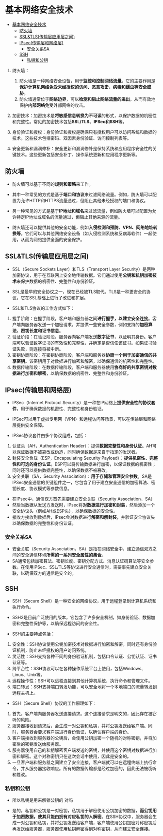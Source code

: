 # 基本网络安全技术

- [基本网络安全技术](#基本网络安全技术)
  - [防火墙](#防火墙)
  - [SSL\&TLS(传输层应用层之间)](#ssltls传输层应用层之间)
  - [IPsec(传输层和网络层)](#ipsec传输层和网络层)
    - [安全关系SA](#安全关系sa)
  - [SSH](#ssh)
    - [私钥和公钥](#私钥和公钥)

1. 防火墙：
   1. 防火墙是一种网络安全设备，用于**监控和控制网络流量**。它的主要作用是**保护计算机网络免受未经授权的访问、恶意攻击、病毒和蠕虫等安全威胁**。
   2. 防火墙通常位于**网络边界**，可以**检测和阻止网络流量的进出**，从而有效地保护**内部网络**免受外部网络的攻击。

2. 加密技术：加密技术是**将敏感信息转换为不可读**的形式，以保护数据的机密性和完整性。常见的加密技术包括**SSL/TLS、IPSec和SSH**等。

3. 身份验证和授权：身份验证和授权是确保只有授权用户可以访问系统和数据的技术。这些技术包括密码、双因素身份验证、访问控制列表等。

4. 安全更新和漏洞修补：安全更新和漏洞修补是保持系统和应用程序安全性的关键技术。这些更新包括安全补丁、操作系统更新和应用程序更新等。

## 防火墙

- 防火墙可以基于不同的**规则和策略**来工作。
- 其中一种常见的方式是基于**端口和协议**来过滤网络流量。例如，防火墙可以配置为允许HTTP和HTTPS流量通过，但阻止其他未经授权的端口和协议。
- 另一种常见的方式是基于**IP地址和域名**来过滤流量，例如防火墙可以配置为允许特定IP地址或域名的流量通过，但阻止其他来源的流量。

- 防火墙还可以提供其他的安全功能，例如**入侵检测和预防、VPN、网络地址转换等**。它们可以与其他网络安全设备（如入侵检测系统和反病毒软件）一起使用，从而为网络提供全面的安全保护。

## SSL&TLS(传输层应用层之间)

- SSL（Secure Sockets Layer）和TLS（Transport Layer Security）是两种加密协议，用于在互联网上安全地传输数据。它们通过使用**公钥和私钥加密技术**来保护数据的机密性、完整性和身份验证。

- SSL是最早的安全协议之一，现在已经被TLS取代。TLS是一种更安全的协议，它在SSL基础上进行了改进和扩展。
- SSL和TLS协议的工作方式如下：

1. 握手阶段：在握手阶段，客户端和服务器之间**进行握手，以建立安全连接**。客户端向服务器发送一个加密请求，并提供一些安全参数，例如支持的**加密算法、密钥长度和证书信息**。
2. 验证阶段：在验证阶段，服务器向客户端发送**数字证书**，以证明其身份。客户端可以验证数字证书的有效性和完整性，并确定是否信任该证书。如果证书验证失败，则连接将被中断。
3. 密钥协商阶段：在密钥协商阶段，客户端和服务器**协商一个用于加密通信的共享密钥**。该密钥用于对数据进行加密和解密，以确保通信的机密性和完整性。
4. 数据传输阶段：在数据传输阶段，客户端和服务器使用**协商好的共享密钥对数据进行加密和解密**，以确保数据的机密性、完整性和身份验证。

## IPsec(传输层和网络层)

- IPSec（Internet Protocol Security）是一种在IP网络上**提供安全性的协议套件**，用于确保数据的机密性、完整性和身份验证。
- IPSec可以用于虚拟专用网（VPN）和远程访问等场景，可以在传输层和网络层提供安全保障。

- IPSec协议套件由多个协议组成，包括：

1. 认证头（AH，Authentication Header）：提供**数据完整性和身份认证**。AH可以保证数据不被篡改或伪造，同时确保数据是来自于指定的发送者。
2. 封装安全负载（ESP，Encapsulating Security Payload）：**提供机密性、完整性和可选的身份认证**。ESP可以将传输数据进行加密，以保证数据的机密性；同时还可以提供数据完整性，以确保数据不被篡改。
3. 安全关联（SA，Security Association）：**用于存储和管理安全参数**。SA是IPSec安全通信的关键组件之一，它包含了用于建立安全通信的加密算法、密钥长度、协议模式等参数信息。

- 在IPsec中，通信双方首先需要建立安全关联（Security Association，SA）
- 然后当数据从发送方发送时，IPsec将**对数据进行加密和封装**，然后添加一个安全协议头（例如AH或ESP头），以确保数据的安全性。
- 接收方接收到数据后，IPsec会对数据进行**解密和解封装**，并验证安全协议头以确保数据的完整性和身份认证。

### 安全关系SA

- 安全关联（Security Association，SA）是指在网络安全中，建立通信双方之间的安全通信环境**所需的一系列安全属性的集合**。
- SA通常包括加密算法、密钥长度、密钥分配方式、消息认证码算法等安全参数。在使用IPSec、SSL/TLS等协议进行安全通信时，需要事先建立安全关联，以确保双方的通信是安全的。

## SSH

- SSH（Secure Shell）是一种安全的网络协议，用于远程登录到计算机系统和执行命令。

- SSH2是目前广泛使用的版本，它包含了许多安全机制，如身份验证、数据加密和完整性保护等，以确保远程访问的安全性。

- SSH的主要特点包括：

1. 安全性：SSH协议使用公钥加密技术对数据进行加密和解密，同时还有身份验证机制，防止未经授权的用户访问系统。
2. 灵活性：SSH支持各种不同的身份验证机制，包括口令认证、公钥认证、证书认证等。
3. 跨平台性：SSH协议可以在各种操作系统平台上使用，包括Windows、Linux、Unix等。
4. 远程操作性：SSH可以远程连接到其他计算机系统，执行命令和管理文件。
5. 端口转发：SSH支持端口转发功能，可以安全地将一个本地端口的流量转发到远程主机上。

- SSH（Secure Shell）协议的工作原理如下：

1. 首先，客户端向服务器发送连接请求。这个连接请求是明文的，因此存在被窃听的风险。
2. 服务器接收到请求后，会生成一对公钥和私钥，并将公钥发送给客户端。同时，服务器会要求客户端进行身份验证，以确认客户端的身份。
3. 客户端接收到服务器的公钥后，会使用公钥加密一个随机的对称密钥，并将加密后的密钥发送给服务器。
4. 服务器使用自己的私钥解密客户端发送的密钥，并使用这个密钥对数据进行加密和解密。这个对称密钥只在这次会话中使用，因此是安全的。
5. 一旦客户端和服务器之间建立了安全连接，客户端就可以在远程终端上执行命令，并从服务器接收响应。所有的数据传输都是经过加密的，因此无法被窃听和篡改。

### 私钥和公钥

- 所以私钥是用来解锁公钥的 对吗

- 是的，私钥和公钥是一对密钥，私钥用于解密使用公钥加密的数据，**而公钥用于加密数据，使其只能由拥有对应私钥的人解密**。在SSH协议中，服务器会生成一对公钥和私钥，并将公钥发送给客户端，客户端使用公钥加密对称密钥后再发送给服务器，服务器使用私钥解密得到对称密钥，从而建立安全连接。
